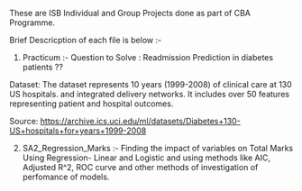 These are ISB Individual and Group Projects done as part of CBA Programme.

Brief Descricption of each file is below :-

1. Practicum :- Question to Solve : Readmission Prediction in diabetes patients ??

Dataset: The dataset represents 10 years (1999-2008) of clinical care at 130 US hospitals.
and integrated delivery networks. It includes over 50 features representing 
patient and hospital outcomes.

Source: https://archive.ics.uci.edu/ml/datasets/Diabetes+130-US+hospitals+for+years+1999-2008

2. SA2_Regression_Marks :- Finding the impact of variables on Total Marks Using Regression- Linear and Logistic and using methods like AIC, Adjusted R^2, ROC curve and other methods of investigation of perfomance of models.
